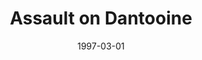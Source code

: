 ---
mission_id: dantooin
slug: "assault-on-dantooine"
editorsChoice:
title: "Assault on Dantooine"
authors: 
    - "Alex Conrad"
date: 1997-03-01
filename: "dantooin.zip"
description: "Alliance Intelligence agents have found evidence of Imperial activity on the Dantooine, a remote planet far from the centers of civilization.  This outpost was previously thought deserted by the Imperials after Palpatine died.  Deeper intelligence surveillance scans reveal that the master bounty hunter himself, Boba Fett is personally overseeing this operation for Warlord Zinj.  You will be inserted on the world on an unmarked Correllian stock freighter YT-1300, posing as a cargo deliverer.  Your mission, should you decide to accept it, is to find out what is going on down there and destroy the outpost by planting a sequencer charge that will detonate after you have left the planet."
cover:
levelReplaced:	SECBASE
difficulty: no
bm:	yes
fme: yes
wax: yes
three_do: yes
voc: yes
gmd: no
vue: no
lfd: no
base: "New level from scratch" 
editors: "Dark Forge 0.993 - 1.0.1, INFEdit 0.11"

---
